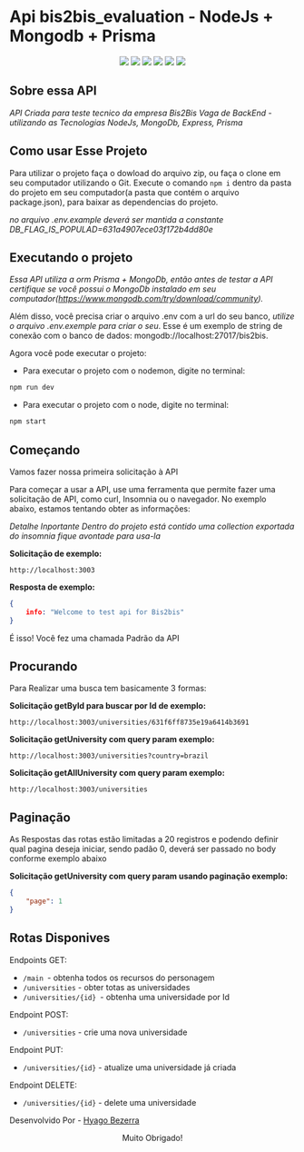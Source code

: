 # Api bis2bis_evaluation - NodeJs + Mongodb + Prisma

<p align="center">
    <img src="https://img.shields.io/github/languages/count/Hyagobsantos/bis2bis_evaluation?label=Linguagens" />
    <img src="https://img.shields.io/github/languages/top/Hyagobsantos/bis2bis_evaluation-Nodejs?style=flat-square&logo=javascript">
    <img src="https://img.shields.io/github/stars/Hyagobsantos/bis2bis_evaluation-Nodejs?label=Estrelas" />
    <img src="https://img.shields.io/tokei/lines/github/Hyagobsantos/bis2bis_evaluation-Nodejs">
    <img src="https://img.shields.io/snyk/vulnerabilities/github/Hyagobsantos/bis2bis_evaluation-Nodejs?color=green&label=Vulnerabilidades" />
    <img src="https://img.shields.io/github/license/Hyagobsantos/bis2bis_evaluation-Nodejs?color=green&style=flat-square" />
</p>

## Sobre essa API

*API Criada para teste tecnico da empresa Bis2Bis Vaga de BackEnd - utilizando as Tecnologias NodeJs, MongoDb, Express, Prisma*

## Como usar Esse Projeto 

Para utilizar o projeto faça o dowload do arquivo zip, ou faça o clone em seu computador utilizando o Git. Execute o comando `npm i` dentro da pasta do projeto em seu computador(a pasta que contém o arquivo package.json), para baixar as dependencias do projeto.

*no arquivo .env.example deverá ser mantida a constante DB_FLAG_IS_POPULAD=631a4907ece03f172b4dd80e*

## Executando o projeto

*Essa API utiliza a orm Prisma + MongoDb, então antes de testar a API certifique se você possui o MongoDb instalado em seu computador(https://www.mongodb.com/try/download/community).*

Além disso, você precisa criar o arquivo .env com a url do seu banco, *utilize o arquivo .env.exemple para criar o seu*. Esse é um exemplo de string de conexão com o banco de dados: mongodb://localhost:27017/bis2bis.

Agora você pode executar o projeto: 
* Para executar o projeto com o nodemon, digite no terminal: 
```bash
npm run dev
```
* Para executar o projeto com o node, digite no terminal: 
```bash
npm start
```

## Começando

Vamos fazer nossa primeira solicitação à API 

Para começar a usar a API, use uma ferramenta que permite fazer uma solicitação de API, como curl, Insomnia ou o navegador. No exemplo abaixo, estamos tentando obter as informações:

*Detalhe Inportante Dentro do projeto está contido uma collection exportada do insomnia fique avontade para usa-la*

**Solicitação de exemplo:**

```
http://localhost:3003
```

**Resposta de exemplo:**

```json
{
    info: "Welcome to test api for Bis2bis"
}
```

É isso! Você fez uma chamada Padrão da API 

## Procurando

Para Realizar uma busca tem basicamente 3 formas:

**Solicitação getById para buscar por Id de exemplo:**
```
http://localhost:3003/universities/631f6ff8735e19a6414b3691
```
**Solicitação getUniversity com query param exemplo:**
```
http://localhost:3003/universities?country=brazil

```

**Solicitação getAllUniversity com query param exemplo:**
```
http://localhost:3003/universities

```

## Paginação

As Respostas das rotas estão limitadas a 20 registros e podendo definir qual pagina deseja iniciar, sendo padão 0, deverá ser passado no body conforme exemplo abaixo

**Solicitação getUniversity com query param usando paginação exemplo:**
```json
{
	"page": 1
}
```

## Rotas Disponives

Endpoints GET:

* `/main `- obtenha todos os recursos do personagem
* `/universities` - obter totas as universidades
* `/universities/{id} `- obtenha uma universidade por Id

Endpoint POST:

* `/universities` - crie uma nova universidade

Endpoint PUT:

* `/universities/{id}` - atualize uma universidade já criada

Endpoint DELETE:

* `/universities/{id}` - delete uma universidade

 Desenvolvido Por  - [Hyago Bezerra](https://github.com/Hyagobsantos) 


<p style="text-align:center">
    Muito Obrigado!
</p>
